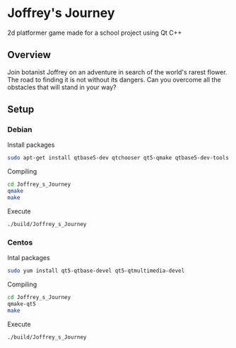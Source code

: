 # Joffrey's Journey
2d platformer game made for a school project using Qt C++


## Overview
Join botanist Joffrey on an adventure in search of the world's rarest flower. The road to finding it is not without its dangers. Can you overcome all the obstacles that will stand in your way?

## Setup
### Debian
Install packages
```sh
sudo apt-get install qtbase5-dev qtchooser qt5-qmake qtbase5-dev-tools qtmultimedia5-dev libqt5multimedia5-plugins -y
```

Compiling
```sh
cd Joffrey_s_Journey
qmake
make
```

Execute
```sh
./build/Joffrey_s_Journey
```

### Centos
Intal packages
```sh
sudo yum install qt5-qtbase-devel qt5-qtmultimedia-devel
```

Compiling
```sh
cd Joffrey_s_Journey
qmake-qt5
make
```

Execute
```sh
./build/Joffrey_s_Journey
```

